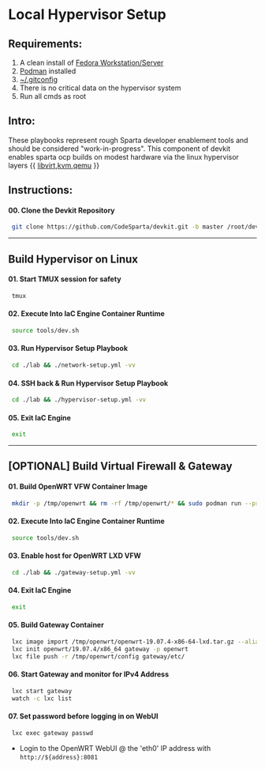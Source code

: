 # Local Hypervisor Setup
## Requirements:
1. A clean install of [Fedora Workstation/Server](https://getfedora.org/en/workstation/)
2. [Podman](https://podman.io/getting-started/installation.html) installed
3. [~/.gitconfig](https://github.com/CodeSparta/devkit/blob/master/docs/gitconfig.md)
4. There is no critical data on the hypervisor system
5. Run all cmds as root
    
## Intro:    
These playbooks represent rough Sparta developer enablement tools and should be
considered "work-in-progress". This component of devkit enables sparta ocp builds
on modest hardware via the linux hypervisor layers {{ [libvirt],[kvm],[qemu] }}

[libvirt]:https://wiki.libvirt.org/page/Main_Page
[kvm]:https://www.redhat.com/en/topics/virtualization/what-is-KVM
[qemu]:https://www.qemu.org/

## Instructions:
#### 00\. Clone the Devkit Repository
```sh
 git clone https://github.com/CodeSparta/devkit.git -b master /root/devkit && cd /root/devkit
```
--------------------------------------------------------------------------------
## Build Hypervisor on Linux
#### 01\. Start TMUX session for safety
```sh
 tmux
```
#### 02\. Execute Into IaC Engine Container Runtime
```sh
 source tools/dev.sh
```
#### 03\. Run Hypervisor Setup Playbook
```sh
 cd ./lab && ./network-setup.yml -vv
```
#### 04\. SSH back & Run Hypervisor Setup Playbook
```sh
 cd ./lab && ./hypervisor-setup.yml -vv
```
#### 05\. Exit IaC Engine
```sh
 exit
```
--------------------------------------------------------------------------------
## [OPTIONAL] Build Virtual Firewall & Gateway
#### 01\. Build OpenWRT VFW Container Image
```sh
 mkdir -p /tmp/openwrt && rm -rf /tmp/openwrt/* && sudo podman run --privileged --rm -it --name openwrt_builder --volume /tmp/openwrt:/root/bin:z containercraft/ccio-openwrt-builder:19.07.4
```
#### 02\. Execute Into IaC Engine Container Runtime
```sh
 source tools/dev.sh
```
#### 03\. Enable host for OpenWRT LXD VFW
```sh
 cd ./lab && ./gateway-setup.yml -vv
```
#### 04\. Exit IaC Engine
```sh
 exit
```
#### 05\. Build Gateway Container
```sh
 lxc image import /tmp/openwrt/openwrt-19.07.4-x86-64-lxd.tar.gz --alias openwrt/19.07.4/x86_64
 lxc init openwrt/19.07.4/x86_64 gateway -p openwrt
 lxc file push -r /tmp/openwrt/config gateway/etc/
```
#### 06\. Start Gateway and monitor for IPv4 Address
```sh
 lxc start gateway
 watch -c lxc list
```
#### 07\. Set password before logging in on WebUI
```sh
 lxc exec gateway passwd
```
 - Login to the OpenWRT WebUI @ the 'eth0' IP address with `http://${address}:8081`
